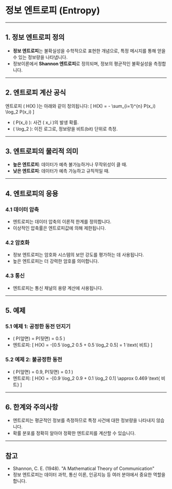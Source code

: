 # 정보 엔트로피 (Entropy)

---

## 1. 정보 엔트로피 정의
- **정보 엔트로피**는 불확실성을 수학적으로 표현한 개념으로, 특정 메시지를 통해 얻을 수 있는 정보량을 나타냅니다.
- 정보이론에서 **Shannon 엔트로피**로 정의되며, 정보의 평균적인 불확실성을 측정합니다.

---

## 2. 엔트로피 계산 공식
엔트로피 \( H(X) \)는 아래와 같이 정의됩니다:
\[
H(X) = - \sum_{i=1}^{n} P(x_i) \log_2 P(x_i)
\]
- \( P(x_i) \): 사건 \( x_i \)의 발생 확률.
- \( \log_2 \): 이진 로그로, 정보량을 비트(bit) 단위로 측정.

---

## 3. 엔트로피의 물리적 의미
- **높은 엔트로피**: 데이터가 예측 불가능하거나 무작위성이 클 때.
- **낮은 엔트로피**: 데이터가 예측 가능하고 규칙적일 때.

---

## 4. 엔트로피의 응용
### 4.1 데이터 압축
- 엔트로피는 데이터 압축의 이론적 한계를 정의합니다.
- 이상적인 압축률은 엔트로피값에 의해 제한됩니다.

### 4.2 암호화
- 정보 엔트로피는 암호화 시스템의 보안 강도를 평가하는 데 사용됩니다.
- 높은 엔트로피는 더 강력한 암호를 의미합니다.

### 4.3 통신
- 엔트로피는 통신 채널의 용량 계산에 사용됩니다.

---

## 5. 예제
### 5.1 예제 1: 공정한 동전 던지기
- \( P(앞면) = P(뒷면) = 0.5 \)
- 엔트로피:
\[
H(X) = -[0.5 \log_2 0.5 + 0.5 \log_2 0.5] = 1 \text{ 비트}
\]

### 5.2 예제 2: 불공정한 동전
- \( P(앞면) = 0.9, P(뒷면) = 0.1 \)
- 엔트로피:
\[
H(X) = -[0.9 \log_2 0.9 + 0.1 \log_2 0.1] \approx 0.469 \text{ 비트}
\]

---

## 6. 한계와 주의사항
- 엔트로피는 평균적인 정보를 측정하므로 특정 사건에 대한 정보량을 나타내지 않습니다.
- 확률 분포를 정확히 알아야 정확한 엔트로피를 계산할 수 있습니다.

---

## 참고
- Shannon, C. E. (1948). "A Mathematical Theory of Communication"
- 정보 엔트로피는 데이터 과학, 통신 이론, 인공지능 등 여러 분야에서 중요한 역할을 합니다.
